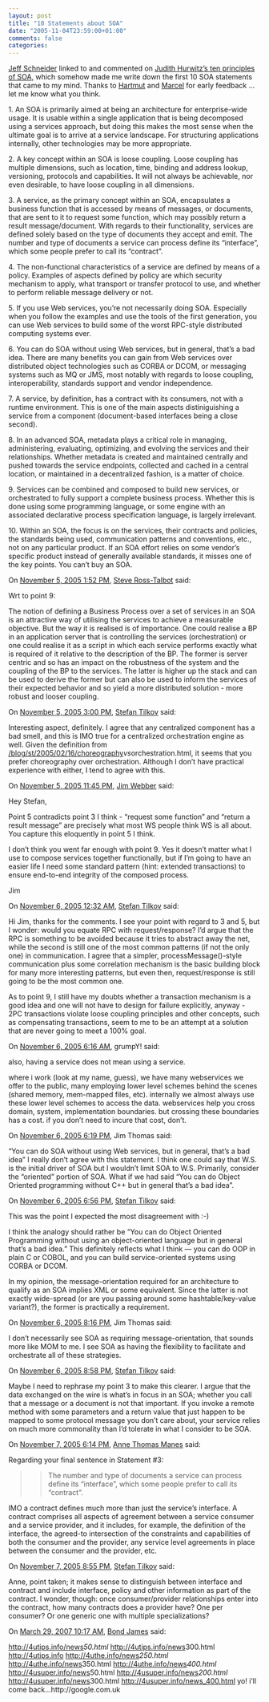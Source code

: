 ```yaml
---
layout: post
title: "10 Statements about SOA"
date: "2005-11-04T23:59:00+01:00"
comments: false
categories: 
---
```


<p><a href="http://schneider.blogspot.com/2005_10_30_schneider_archive.html#113102514893838258">Jeff Schneider</a> linked to and commented on <a href="http://www2.cio.com/analyst/report3932.html">Judith Hurwitz&#8217;s ten principles of SOA</a>, which somehow made me write down the first 10 SOA statements that came to my mind. Thanks to <a href="/blog/hw/">Hartmut</a> and <a href="/blog/mt/">Marcel</a> for early feedback &#8230; let me know what you think.</p>

<p><a name="1">1</a>. An SOA is primarily aimed at being an architecture for enterprise-wide usage. It is usable within a single application that is being decomposed using a services approach, but doing this makes the most sense when the ultimate goal is to arrive at a service landscape. For structuring applications internally, other technologies may be more appropriate.</p>

<p><a name="2">2</a>. A key concept within an SOA is loose coupling. Loose coupling has multiple dimensions, such as location, time, binding and address lookup, versioning, protocols and capabilities. It will not always be achievable, nor even desirable, to have loose coupling in all dimensions.</p>

<p><a name="3">3</a>. A service, as the primary concept within an SOA, encapsulates a business function that is accessed by means of messages, or documents, that are sent to it to request some function, which may possibly return a result message/document. With regards to their functionality, services are defined solely based on the type of documents they accept and emit. The number and type of documents a service can process define its &#8220;interface&#8221;, which some people prefer to call its &#8220;contract&#8221;. </p>

<p><a name="4">4</a>. The non-functional characteristics of a service are defined by means of a policy. Examples of aspects defined by policy are which security mechanism to apply, what transport or transfer protocol to use, and whether to perform reliable message delivery or not.</p>

<p><a name="5">5</a>. If you use Web services, you&#8217;re not necessarily doing SOA. Especially when you follow the examples and use the tools of the first generation, you can use Web services to build some of the worst RPC-style distributed computing systems ever. </p>

<p><a name="6">6</a>. You can do SOA without using Web services, but in general, that&#8217;s a bad idea. There are many benefits you can gain from Web services over distributed object technologies such as CORBA or DCOM, or messaging systems such as MQ or JMS, most notably with regards to loose coupling, interoperability, standards support and vendor independence.</p>

<p><a name="7">7</a>. A service, by definition, has a contract with its consumers, not with a runtime environment. This is one of the main aspects distiniguishing a service from a component (document-based interfaces being a close second).</p>

<p><a name="8">8</a>. In an advanced SOA, metadata plays a critical role in managing, administering, evaluating, optimizing, and evolving the services and their relationships. Whether metadata is created and maintained centrally and pushed towards the service endpoints, collected and cached in a central location, or maintained in a decentralized fashion, is a matter of choice.</p>

<p><a name="9">9</a>. Services can be combined and composed to build new services, or orchestrated to fully support a complete business process. Whether this is done using some programming language, or some engine with an associated declarative process specification language, is largely irrelevant.</p>

<p><a name="10">10</a>. Within an SOA, the focus is on the services, their contracts and policies, the standards being used, communication patterns and conventions, etc., not on any particular product. If an SOA effort relies on some vendor&#8217;s specific product instead of generally available standards, it misses one of the key points. You can&#8217;t buy an SOA.</p>

<section class="comments">

<div class="comment" id="comment-698">
On <a href="#comment-698" title="Permalink to this comment">November  5, 2005  1:52 PM</a>, <a href="http://www.pi4tech.com" title="http://www.pi4tech.com" rel="nofollow">Steve Ross-Talbot</a>
said:
<p>Wrt to point 9:</p>

<p>The notion of defining a Business Process over a set of services in an SOA is an attractive way of utilising the services to achieve a measurable objective. But the way it is realised is of importance.
One could realise a BP in an application server that is controlling the services (orchestration) or one could realise it as a script in which each service performs exactly what is required of it relative to the description of the BP. The former is server centric and so has an impact on the robustness of the system and the coupling of the BP to the services. The latter is higher up the stack and can be used to derive the former but can also be used to inform the services of their expected behavior and so yield a more distributed solution - more robust and looser coupling.</p>


<div class="comment" id="comment-699">
On <a href="#comment-699" title="Permalink to this comment">November  5, 2005  3:00 PM</a>, <a href="/en/staff/st/">Stefan Tilkov</a>
said:
<p>Interesting aspect, definitely. I agree that any centralized component has a bad smell, and this is IMO true for a centralized orchestration engine as well. Given the definition from <a href="/blog/st/2005/02/16/choreography_vs_orchestration.html," rel="nofollow" /><a href="/blog/st/2005/02/16/choreography" rel="nofollow">/blog/st/2005/02/16/choreography</a><em>vs</em>orchestration.html, it seems that you prefer choreography over orchestration. Although I don&#8217;t have practical experience with either, I tend to agree with this.</p>


<div class="comment" id="comment-700">
On <a href="#comment-700" title="Permalink to this comment">November  5, 2005 11:45 PM</a>, <a href="http://jim.webber.name" title="http://jim.webber.name" rel="nofollow">Jim Webber</a>
said:
<p>Hey Stefan,</p>

<p>Point 5 contradicts point 3 I think - &#8220;request some function&#8221; and &#8220;return a result message&#8221; are precisely what most WS people think WS is all about. You capture this eloquently in point 5 I think.</p>

<p>I don&#8217;t think you went far enough with point 9. Yes it doesn&#8217;t matter what I use to compose services together functionally, but if I&#8217;m going to have an easier life I need some standard pattern (hint: extended transactions) to ensure end-to-end integrity of the composed process.</p>

<p>Jim</p>


<div class="comment" id="comment-701">
On <a href="#comment-701" title="Permalink to this comment">November  6, 2005 12:32 AM</a>, <a href="/en/staff/st/">Stefan Tilkov</a>
said:
<p>Hi Jim, thanks for the comments. I see your point with regard to 3 and 5, but I wonder: would you equate RPC with request/response? I&#8217;d argue that the RPC is something to be avoided because it tries to abstract away the net, while the second is still one of the most common patterns (if not the only one) in communication. I agree that a simpler, processMessage()-style communication plus some correlation mechanism is the basic building block for many more interesting patterns, but even then, request/response is still going to be the most common one. </p>

<p>As to point 9, I still have my doubts whether a transaction mechanism is a good idea and one will not have to design for failure explicitly, anyway - 2PC transactions violate loose coupling principles and other concepts, such as compensating transactions, seem to me to be an attempt at a solution that are never going to meet a 100% goal.</p>


<div class="comment" id="comment-702">
On <a href="#comment-702" title="Permalink to this comment">November  6, 2005  6:16 AM</a>, grumpY!
said:
<p>also, having a service does not mean using a service.</p>

<p>where i work (look at my name, guess), we have many webservices we offer to the public, many employing lower level schemes behind the scenes (shared memory, mem-mapped files, etc). internally we almost always use these lower level schemes to access the data. webservices help you cross domain, system, implementation boundaries. but crossing these boundaries has a cost. if you don&#8217;t need to incure that cost, don&#8217;t.</p>


<div class="comment" id="comment-703">
On <a href="#comment-703" title="Permalink to this comment">November  6, 2005  6:19 PM</a>, Jim Thomas
said:
<p>&#8220;You can do SOA without using Web services, but in general, that’s a bad idea&#8221; I really don&#8217;t agree with this statement. I think one could say that W.S. is the initial driver of SOA but I wouldn&#8217;t limit SOA to W.S. Primarily, consider the &#8220;oriented&#8221; portion of SOA. What if we had said &#8220;You can do Object Oriented programming without C++ but in general that&#8217;s a bad idea&#8221;.</p>


<div class="comment" id="comment-704">
On <a href="#comment-704" title="Permalink to this comment">November  6, 2005  6:56 PM</a>, <a href="/en/staff/st/">Stefan Tilkov</a>
said:
<p>This was the point I expected the most disagreement with :-)</p>

<p>I think the analogy should rather be &#8220;You can do Object Oriented Programming without using an object-oriented language but in general that&#8217;s a bad idea.&#8221; This definitely reflects what I think &#8212; you can do OOP in plain C or COBOL, and you can build service-oriented systems using CORBA or DCOM. </p>

<p>In my opinion, the message-orientation required for an architecture to qualify as an SOA implies XML or some equivalent. Since the latter is not exactly wide-spread (or are you passing around some hashtable/key-value variant?), the former is practically a requirement.</p>


<div class="comment" id="comment-705">
On <a href="#comment-705" title="Permalink to this comment">November  6, 2005  8:16 PM</a>, Jim Thomas
said:
<p>I don&#8217;t necessarily see SOA as requiring message-orientation, that sounds more like MOM to me. I see SOA as having the flexibility to facilitate and orchestrate all of these strategies.</p>


<div class="comment" id="comment-706">
On <a href="#comment-706" title="Permalink to this comment">November  6, 2005  8:58 PM</a>, <a href="/en/staff/st/">Stefan Tilkov</a>
said:
<p>Maybe I need to rephrase my point 3 to make this clearer. I argue that the data exchanged on the wire is what&#8217;s in focus in an SOA; whether you call that a message or a document is not that important. If you invoke a remote method with some parameters and a return value that just happen to be mapped to some protocol message you don&#8217;t care about, your service relies on much more commonality than I&#8217;d tolerate in what I consider to be SOA.</p>


<div class="comment" id="comment-707">
On <a href="#comment-707" title="Permalink to this comment">November  7, 2005  6:14 PM</a>, <a href="http://atmanes.blogspot.com" title="http://atmanes.blogspot.com" rel="nofollow">Anne Thomas Manes</a>
said:
<p>Regarding your final sentence in Statement #3:</p>

<blockquote>
<blockquote>
<p>The number and type of documents a service can process define its “interface”, which some people prefer to call its “contract”.</p>
</blockquote>

<p></p></blockquote>

<p>IMO a contract defines much more than just the service&#8217;s interface. A contract comprises all aspects of agreement between a service consumer and a service provider, and it includes, for example, the definition of the interface, the agreed-to intersection of the constraints and capabilities of both the consumer and the provider, any service level agreements in place between the consumer and the provider, etc.</p>


<div class="comment" id="comment-708">
On <a href="#comment-708" title="Permalink to this comment">November  7, 2005  8:55 PM</a>, <a href="/en/staff/st/">Stefan Tilkov</a>
said:
<p>Anne, point taken; it makes sense to distinguish between interface and contract and include interface, policy and other information as part of the contract. I wonder, though: once consumer/provider relationships enter into the contract, how many contracts does a provider have? One per consumer? Or one generic one with multiple specializations?</p>


<div class="comment" id="comment-709">
On <a href="#comment-709" title="Permalink to this comment">March 29, 2007 10:17 AM</a>, <a href="http://4utips.info/news_50.html" title="http://4utips.info/news_50.html" rel="nofollow">Bond James</a>
said:
<p><a href="http://4utips.info/news_50.html" rel="nofollow" /><a href="http://4utips.info/news" rel="nofollow">http://4utips.info/news</a><em>50.html</em> <a href="http://4utips.info/news_300.html" rel="nofollow" /><a href="http://4utips.info/news" rel="nofollow">http://4utips.info/news</a>300.html <a href="http://4utips.info" rel="nofollow" /><a href="http://4utips.info" rel="nofollow">http://4utips.info</a> <a href="http://4uthe.info/news_250.html" rel="nofollow" /><a href="http://4uthe.info/news" rel="nofollow">http://4uthe.info/news</a><em>250.html</em> <a href="http://4uthe.info/news_350.html" rel="nofollow" /><a href="http://4uthe.info/news" rel="nofollow">http://4uthe.info/news</a>350.html <a href="http://4uthe.info/news_400.html" rel="nofollow" /><a href="http://4uthe.info/news" rel="nofollow">http://4uthe.info/news</a><em>400.html</em> <a href="http://4usuper.info/news_50.html" rel="nofollow" /><a href="http://4usuper.info/news" rel="nofollow">http://4usuper.info/news</a>50.html <a href="http://4usuper.info/news_200.html" rel="nofollow" /><a href="http://4usuper.info/news" rel="nofollow">http://4usuper.info/news</a><em>200.html</em> <a href="http://4usuper.info/news_300.html" rel="nofollow" /><a href="http://4usuper.info/news" rel="nofollow">http://4usuper.info/news</a>300.html <a href="http://4usuper.info/news_400.html" rel="nofollow" /><a href="http://4usuper.info/news_400.html" rel="nofollow">http://4usuper.info/news_400.html</a> yo! i&#8217;ll come back&#8230;http://google.com.uk</p>


</section>


